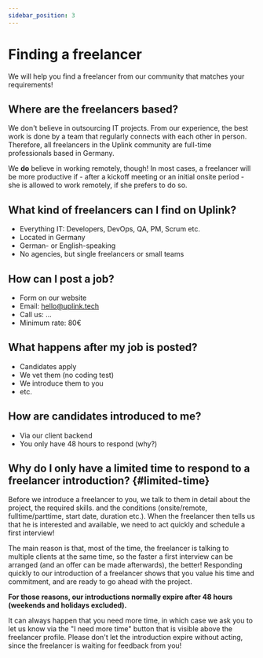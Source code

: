```yaml
---
sidebar_position: 3
---
```


# Finding a freelancer

We will help you find a freelancer from our community that matches your requirements!

## Where are the freelancers based?

We don't believe in outsourcing IT projects. From our experience, the best work is done by a team that regularly connects with each other in person. Therefore, all freelancers in the Uplink community are full-time professionals based in Germany.

We **do** believe in working remotely, though! In most cases, a freelancer will be more productive if - after a kickoff meeting or an initial onsite period - she is allowed to work remotely, if she prefers to do so.

## What kind of freelancers can I find on Uplink?

* Everything IT: Developers, DevOps, QA, PM, Scrum etc.
* Located in Germany
* German- or English-speaking
* No agencies, but single freelancers or small teams

## How can I post a job?

* Form on our website
* Email: hello@uplink.tech
* Call us: ...
* Minimum rate: 80€

## What happens after my job is posted?

* Candidates apply
* We vet them (no coding test)
* We introduce them to you
* etc.

## How are candidates introduced to me?

* Via our client backend
* You only have 48 hours to respond (why?)

## Why do I only have a limited time to respond to a freelancer introduction? {#limited-time}

Before we introduce a freelancer to you, we talk to them in detail about the project, the required skills. and the conditions (onsite/remote, fulltime/parttime, start date, duration etc.). When the freelancer then tells us that he is interested and available, we need to act quickly and schedule a first interview!

The main reason is that, most of the time, the freelancer is talking to multiple clients at the same time, so the faster a first interview can be arranged (and an offer can be made afterwards), the better! Responding quickly to our introduction of a freelancer shows that you value his time and commitment, and are ready to go ahead with the project.

**For those reasons, our introductions normally expire after 48 hours (weekends and holidays excluded).**

It can always happen that you need more time, in which case we ask you to let us know via the "I need more time" button that is visible above the freelancer profile. Please don't let the introduction expire without acting, since the freelancer is waiting for feedback from you!
